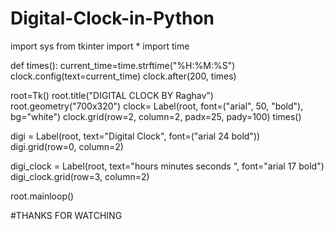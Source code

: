 # Digital-Clock-in-Python
import sys
from tkinter import *
import time

def times():
    current_time=time.strftime("%H:%M:%S")
    clock.config(text=current_time)
    clock.after(200, times)
    
root=Tk()
root.title("DIGITAL CLOCK BY Raghav")
root.geometry("700x320")
clock= Label(root, font=("arial", 50, "bold"), bg="white")
clock.grid(row=2, column=2, padx=25, pady=100)
times()

digi = Label(root, text="Digital Clock", font=("arial 24 bold"))
digi.grid(row=0, column=2)

digi_clock = Label(root, text="hours   minutes    seconds    ", font="arial 17 bold")
digi_clock.grid(row=3, column=2)


root.mainloop()


#THANKS FOR WATCHING
